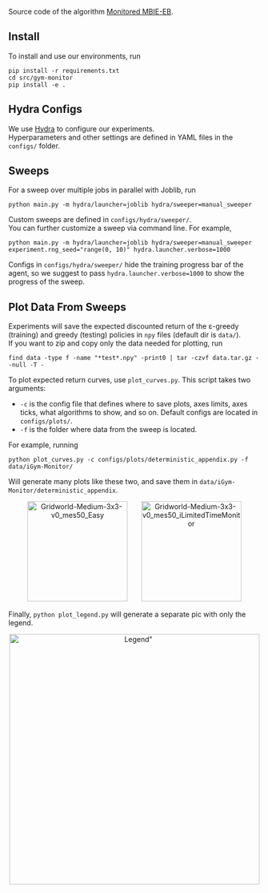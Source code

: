 Source code of the algorithm [Monitored MBIE-EB](https://arxiv.org/abs/2502.16772).

## Install

To install and use our environments, run
```
pip install -r requirements.txt
cd src/gym-monitor
pip install -e .
```

## Hydra Configs
We use [Hydra](https://hydra.cc/docs/intro/) to configure our experiments.  
Hyperparameters and other settings are defined in YAML files in the `configs/` folder.

## Sweeps
For a sweep over multiple jobs in parallel with Joblib, run
```
python main.py -m hydra/launcher=joblib hydra/sweeper=manual_sweeper
```
Custom sweeps are defined in `configs/hydra/sweeper/`.  
You can further customize a sweep via command line. For example,
```
python main.py -m hydra/launcher=joblib hydra/sweeper=manual_sweeper experiment.rng_seed="range(0, 10)" hydra.launcher.verbose=1000
```
Configs in `configs/hydra/sweeper/` hide the training progress bar of the agent, so we
suggest to pass `hydra.launcher.verbose=1000` to show the progress of the sweep.

## Plot Data From Sweeps
Experiments will save the expected discounted return of the ε-greedy (training)
and greedy (testing) policies in `npy` files (default dir is `data/`).  
If you want to zip and copy only the data needed for plotting, run
```
find data -type f -name "*test*.npy" -print0 | tar -czvf data.tar.gz --null -T -
```

To plot expected return curves, use `plot_curves.py`. This script takes two arguments:
- `-c` is the config file that defines where to save plots, axes limits, axes ticks,
  what algorithms to show, and so on. Default configs are located in `configs/plots/`.
- `-f` is the folder where data from the sweep is located.

For example, running
```
python plot_curves.py -c configs/plots/deterministic_appendix.py -f data/iGym-Monitor/
```
Will generate many plots like these two, and save them in `data/iGym-Monitor/deterministic_appendix`.

<p align="center">
  <img src="figures/Gridworld-Medium-3x3-v0_mes50_Easy.png" width=200 alt="Gridworld-Medium-3x3-v0_mes50_Easy"> &nbsp;&nbsp;&nbsp;&nbsp;&nbsp;
  <img src="figures/Gridworld-Medium-3x3-v0_mes50_iLimitedTimeMonitor.png" width=200 alt="Gridworld-Medium-3x3-v0_mes50_iLimitedTimeMonitor">
</p>

Finally, `python plot_legend.py` will generate a separate pic with only the legend.

<p align="center">
  <img src="figures/legend.png" width=500 alt=Legend">
</p>
